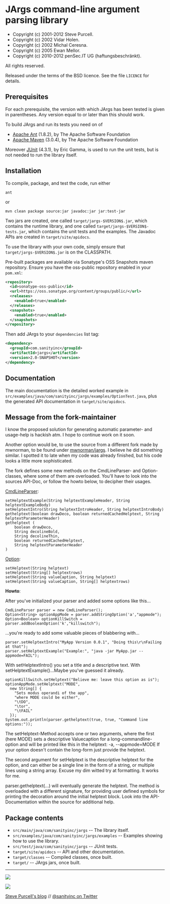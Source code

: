 JArgs command-line argument parsing library
===========================================

- Copyright (c) 2001-2012 Steve Purcell.
- Copyright (c) 2002      Vidar Holen.
- Copyright (c) 2002      Michal Ceresna.
- Copyright (c) 2005      Ewan Mellor.
- Copyright (c) 2010-2012 penSec.IT UG (haftungsbeschränkt).

All rights reserved.

Released under the terms of the BSD licence.  See the file `LICENCE` for
details.


Prerequisites
-------------

For each prerequisite, the version with which JArgs has been tested is given
in parentheses.  Any version equal to or later than this should work.

To build JArgs and run its tests you need on of

- [Apache Ant](http://ant.apache.org/) (1.8.2), by The Apache Software
  Foundation
- [Apache Maven](http://maven.apache.org/) (3.0.4), by The Apache Software
  Foundation

Moreover [JUnit](http://www.junit.org/) (4.3.1), by Eric Gamma, is used to run
the unit tests, but is not needed to run the library itself.


Installation
------------

To compile, package, and test the code, run either

    ant

or

    mvn clean package source:jar javadoc:jar jar:test-jar

Two jars are created, one called `target/jargs-$VERSION$.jar`, which contains
the runtime library, and one called `target/jargs-$VERSION$-tests.jar`, which
contains the unit tests and the examples.  The Javadoc APIs are created in
`target/site/apidocs`.

To use the library with your own code, simply ensure that
`target/jargs-$VERSION$.jar` is on the CLASSPATH.

Pre-built packages are available via Sonatype's OSS Snapshots maven
repository. Ensure you have the oss-public repository enabled in your
`pom.xml`:

```xml
<repository>
  <id>sonatype-oss-public</id>
  <url>https://oss.sonatype.org/content/groups/public/</url>
  <releases>
    <enabled>true</enabled>
  </releases>
  <snapshots>
    <enabled>true</enabled>
  </snapshots>
</repository>
```

Then add JArgs to your `dependencies` list tag:

```xml
<dependency>
  <groupId>com.sanityinc</groupId>
  <artifactId>jargs</artifactId>
  <version>2.0-SNAPSHOT</version>
</dependency>
```

Documentation
-------------

The main documentation is the detailed worked example in
`src/examples/java/com/sanityinc/jargs/examples/OptionTest.java`, plus the
generated API documentation in `target/site/apidocs`.


Message from the fork-maintainer
--------------------------------
I know the proposed solution for generating automatic parameter- and usage-help
is hackish atm. I hope to continue work on it soon.

Another option would be, to use the source from a different fork made by mwnorman,
to be found under [mwnorman/jargs](https://github.com/mwnorman/jargs).
I believe he did something similar. I spotted it to late when my code was already
finished, but his code looks a little more sophisticated.

The fork defines some new methods on the CmdLineParser- and Option-classes,
where some of them are overloaded. You'll have to look into the sources
API-Doc, or follow the howto below, to decipher their usages.

<ins>CmdLineParser</ins>:
```
setHelptextExample(String helptextExampleHeader, String helptextExampleBody)
setHelptextIntro(String helptextIntroHeader, String helptextIntroBody)
gethelptext(boolean drawDeco, boolean returnedCachedHelptext, String helptextParameterHeader)
gethelptext (
	boolean drawDeco,
	String decolineBold,
	String decolineThin,
	boolean returnedCachedHelptext,
	String helptextParameterHeader
)
```
<ins>Option</ins>:
```
setHelptext(String helptext)
setHelptext(String[] helptextrows)
setHelptext(String valueCaption, String helptext)
setHelptext(String valueCaption, String[] helptextrows)
```


<b>Howto</b>:

After you've initialized your parser and added some options like this...
```
CmdLineParser parser = new CmdLineParser();
Option<String> optionAppMode = parser.addStringOption('a',"appmode");
Option<Boolean> optionKillSwitch = parser.addBooleanOption('k',"killswitch");
```
...you're ready to add some valuable pieces of blabbering with...
```
parser.setHelptextIntro("MyApp Version 0.0.1", "Doing this\r\nFailing at that");
parser.setHelptextExample("Example:", "java -jar MyApp.jar --appmode=FAIL");
```
With setHelptextIntro() you set a title and a descriptive text.
With setHelptextExample()...Maybe you've guessed it already.
```
optionKillSwitch.setHelptext("Believe me: leave this option as is"); 
optionAppMode.setHelptext("MODE",
  new String[] {
    "Sets modus operandi of the app",
    "where MODE could be either",
    "\tDO",
    "\tor",
    "\tFAIL"
  });
System.out.println(parser.gethelptext(true, true, "Command line options:"));
```
The setHelptext-Method accepts one or two arguments, where the first (here MODE)
sets a descriptive Valuecaption for a long-commandline-option and will be printed
like this in the helptext:
-a, --appmode=MODE
If your option doesn't contain the long-form just provide the helptext.

The second argument for setHelptext is the descriptive helptext for the option,
and can either be a single line in the form of a string, or multiple lines
using a string array. Excuse my dim witted try at formatting. It works for me.

parser.gethelptext(...) will eventually generate the helptext. The method is
overloaded with a different signature, for providing user defined symbols
for printing the decoration around the initial helptext block. Look into
the API-Documentation within the source for additional help.



Package contents
----------------

- `src/main/java/com/sanityinc/jargs` -- The library itself.
- `src/examples/java/com/sanityinc/jargs/examples` -- Examples showing how to
  use the library.
- `src/test/java/com/sanityinc/jargs` -- JUnit tests.
- `target/site/apidocs` -- API and other documentation.
- `target/classes` -- Compiled classes, once built.
- `target/` -- JArgs jars, once built.

<hr>

[![](http://api.coderwall.com/purcell/endorsecount.png)](http://coderwall.com/purcell)

[![](http://www.linkedin.com/img/webpromo/btn_liprofile_blue_80x15.png)](http://uk.linkedin.com/in/stevepurcell)

[Steve Purcell's blog](http://www.sanityinc.com/) // [@sanityinc on Twitter](https://twitter.com/sanityinc)

